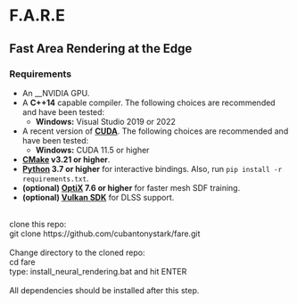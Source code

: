 # F.A.R.E
## Fast Area Rendering at the Edge

### Requirements

- An __NVIDIA GPU.
- A __C++14__ capable compiler. The following choices are recommended and have been tested:
  - __Windows:__ Visual Studio 2019 or 2022
- A recent version of __[CUDA](https://developer.nvidia.com/cuda-toolkit)__. The following choices are recommended and have been tested:
  - __Windows:__ CUDA 11.5 or higher
- __[CMake](https://cmake.org/) v3.21 or higher__.
- __[Python](https://www.python.org/) 3.7 or higher__ for interactive bindings. Also, run `pip install -r requirements.txt`.
- __(optional) [OptiX](https://developer.nvidia.com/optix) 7.6 or higher__ for faster mesh SDF training.
- __(optional) [Vulkan SDK](https://vulkan.lunarg.com/)__ for DLSS support.

<br>
clone this repo:<br>
git clone https://github.com/cubantonystark/fare.git<br>
<br>
Change directory to the cloned repo:<br>
cd fare<br>
type: install_neural_rendering.bat and hit ENTER<br>
<br>
All dependencies should be installed after this step.
